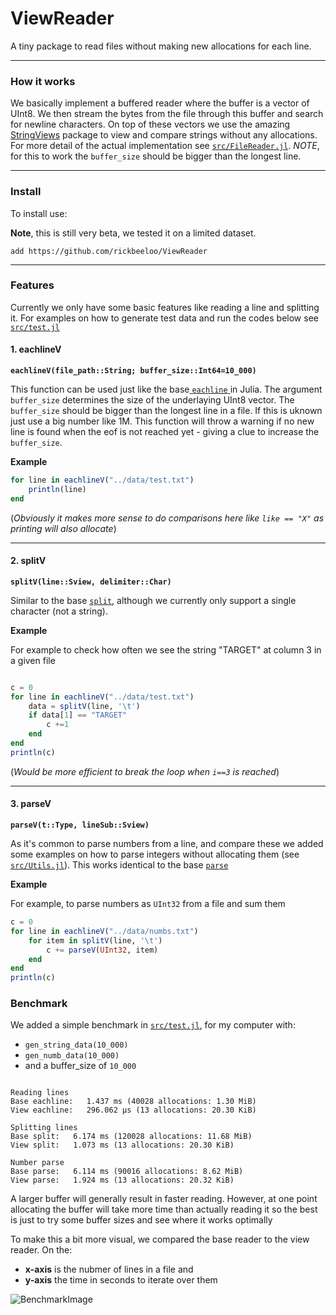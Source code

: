 # ViewReader
A tiny package to read files without making new allocations for each line.

----

### How it works
We basically implement a buffered reader where the buffer is a vector of UInt8. We then stream the bytes from the file through this buffer and search for newline characters. On top of these vectors we use the amazing  [StringViews](https://github.com/JuliaStrings/StringViews.jl "StringViews") package to view and compare strings without any allocations. For more detail of the actual implementation see [`src/FileReader.jl`](https://github.com/rickbeeloo/ViewReader/blob/master/src/FileReader.jl). *NOTE*, for this to work the `buffer_size` should be bigger than the longest line.

----


### Install
To install use:

**Note**, this is still very beta, we tested it on a limited dataset.

`add https://github.com/rickbeeloo/ViewReader`

---

### Features
Currently we only have some basic features like reading a line and splitting it.
For examples on how to generate test data and run the codes below see [`src/test.jl`](https://github.com/rickbeeloo/ViewReader/blob/master/src/test.jl)

#### 1. eachlineV
**`eachlineV(file_path::String; buffer_size::Int64=10_000)`**


This function can be used just like the base[ `eachline` ](https://docs.julialang.org/en/v1/base/io-network/#Base.eachline " `eachline` ") in Julia. The argument `buffer_size` determines the size of the underlaying UInt8 vector. The `buffer_size` should be bigger than the longest line in a file. If this is uknown just use a big number like 1M. This function will throw a warning if no new line is found when the eof is not reached yet - giving a clue to increase the `buffer_size`. 

**Example**

```Julia
for line in eachlineV("../data/test.txt")
    println(line)
end
```
(*Obviously it makes more sense to do comparisons here like `like == "X"` as printing will also allocate*)

----
#### 2. splitV
**`splitV(line::Sview, delimiter::Char)`**


Similar to the base [`split`](https://docs.julialang.org/en/v1/base/strings/#Base.split), although we currently only support a single character (not a string).

**Example**

For example to check how often we see the string "TARGET" at column 3 in a given file 
```Julia

c = 0
for line in eachlineV("../data/test.txt")
    data = splitV(line, '\t') 
    if data[1] == "TARGET"
        c +=1 
    end
end 
println(c)
```

(*Would be more efficient to break the loop when `i==3` is reached*)

----

#### 3. parseV
**`parseV(t::Type, lineSub::Sview)`**


As it's common to parse numbers from a line, and compare these we added some examples on how to parse integers without allocating them (see [`src/Utils.jl`](https://github.com/rickbeeloo/ViewReader/blob/master/src/Utils.jl)).
This works identical to the base [`parse`](https://docs.julialang.org/en/v1/base/numbers/#Base.parse)

**Example**

For example, to parse numbers as `UInt32` from a file and sum them

```Julia
c = 0
for line in eachlineV("../data/numbs.txt")
    for item in splitV(line, '\t')
        c += parseV(UInt32, item)
    end 
end
println(c)
```

### Benchmark
We added a simple benchmark in [`src/test.jl`](https://github.com/rickbeeloo/ViewReader/blob/master/src/test.jl), for my computer with:
- `gen_string_data(10_000)`
- `gen_numb_data(10_000)`
- and a buffer_size of `10_000`
```

Reading lines
Base eachline:   1.437 ms (40028 allocations: 1.30 MiB)
View eachline:   296.062 μs (13 allocations: 20.30 KiB)

Splitting lines
Base split:   6.174 ms (120028 allocations: 11.68 MiB)
View split:   1.073 ms (13 allocations: 20.30 KiB)

Number parse
Base parse:   6.114 ms (90016 allocations: 8.62 MiB)
View parse:   1.924 ms (13 allocations: 20.32 KiB)
```

A larger buffer will generally result in faster reading. However, at one
point allocating the buffer will take more time than actually reading it
so the best is just to try some buffer sizes and see where it works optimally

To make this a bit more visual, we compared the base reader to the view reader.
On the:
- **x-axis** is the nubmer of lines in a file and 
- **y-axis** the time in seconds to iterate over them

![BenchmarkImage](https://www.linkpicture.com/q/reader_benchmark.png)
